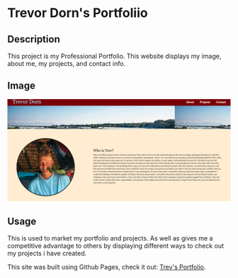 # Trevor Dorn's Portfoliio

## Description

This project is my Professional Portfolio. This website displays my image, about me, my projects, and contact info.

## Image

![This is an image of the landing page of Horiseon](./assets/imgs/sc-portfolio1.png)

## Usage

This is used to market my portfolio and projects. As well as gives me a competitive advantage to others by displaying different ways to check out my projects i have created.

This site was built using Github Pages, check it out: [Trev's Portfolio](https://dorntrevor7.github.io/dorn-portfolio/).

